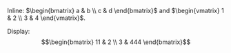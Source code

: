 Inline: $\begin{bmatrix} a & b \\ c & d \end{bmatrix}$ and $\begin{vmatrix} 1 & 2 \\ 3 & 4 \end{vmatrix}$.

Display:
$$\begin{bmatrix} 11 & 2 \\ 3 & 444 \end{bmatrix}$$

